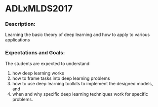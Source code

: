 # ADLxMLDS2017

### Description:
Learning the basic theory of deep learning and how to apply to various applications

### Expectations and Goals:
The students are expected to understand
1) how deep learning works
2) how to frame tasks into deep learning problems
3) how to use deep learning toolkits to implement the designed models, and
4) when and why specific deep learning techniques work for specific problems.
